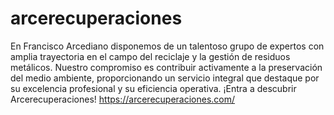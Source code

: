 # arcerecuperaciones
En Francisco Arcediano disponemos de un talentoso grupo de expertos con amplia trayectoria en el campo del reciclaje y la gestión de residuos metálicos. Nuestro compromiso es contribuir activamente a la preservación del medio ambiente, proporcionando un servicio integral que destaque por su excelencia profesional y su eficiencia operativa.
¡Entra a descubrir Arcerecuperaciones! https://arcerecuperaciones.com/
